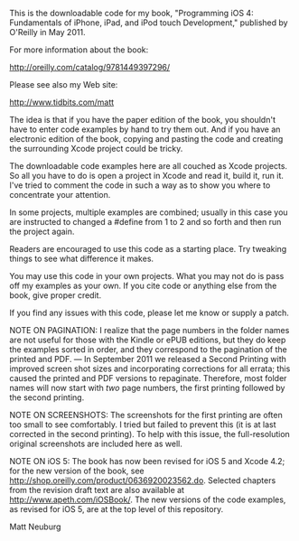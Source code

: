 This is the downloadable code for my book, "Programming iOS 4: Fundamentals of iPhone, iPad, and iPod touch Development," published by O'Reilly in May 2011.

For more information about the book:

<http://oreilly.com/catalog/9781449397296/>

Please see also my Web site:

<http://www.tidbits.com/matt>

The idea is that if you have the paper edition of the book, you shouldn't have to enter code examples by hand to try them out. And if you have an electronic edition of the book, copying and pasting the code and creating the surrounding Xcode project could be tricky.

The downloadable code examples here are all couched as Xcode projects. So all you have to do is open a project in Xcode and read it, build it, run it. I've tried to comment the code in such a way as to show you where to concentrate your attention.

In some projects, multiple examples are combined; usually in this case you are instructed to changed a #define from 1 to 2 and so forth and then run the project again.

Readers are encouraged to use this code as a starting place. Try tweaking things to see what difference it makes.

You may use this code in your own projects. What you may not do is pass off my examples as your own. If you cite code or anything else from the book, give proper credit.

If you find any issues with this code, please let me know or supply a patch.

NOTE ON PAGINATION: I realize that the page numbers in the folder names are not useful for those with the Kindle or ePUB editions, but they do keep the examples sorted in order, and they correspond to the pagination of the printed and PDF. — In September 2011 we released a Second Printing with improved screen shot sizes and incorporating corrections for all errata; this caused the printed and PDF versions to repaginate. Therefore, most folder names will now start with *two* page numbers, the first printing followed by the second printing.

NOTE ON SCREENSHOTS: The screenshots for the first printing are often too small to see comfortably. I tried but failed to prevent this (it is at last corrected in the second printing). To help with this issue, the full-resolution original screenshots are included here as well.

NOTE ON iOS 5: The book has now been revised for iOS 5 and Xcode 4.2; for the new version of the book, see <http://shop.oreilly.com/product/0636920023562.do>. Selected chapters from the revision draft text are also available at <http://www.apeth.com/iOSBook/>. The new versions of the code examples, as revised for iOS 5, are at the top level of this repository.

Matt Neuburg

